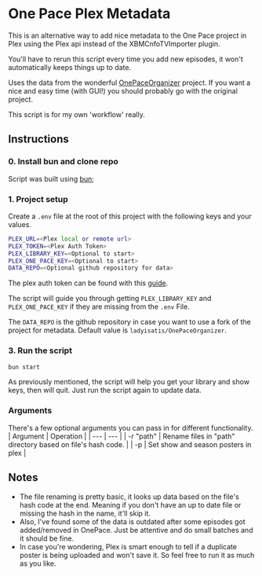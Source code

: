 # One Pace Plex Metadata

This is an alternative way to add nice metadata to the One Pace project in Plex using the Plex api instead of the XBMCnfoTVImporter plugin.

You'll have to rerun this script every time you add new episodes, it won't automatically keeps things up to date.

Uses the data from the wonderful [OnePaceOrganizer](https://github.com/ladyisatis/OnePaceOrganizer) project.
If you want a nice and easy time (with GUI!) you should probably go with the original project.

This script is for my own 'workflow' really.

## Instructions

### 0. Install bun and clone repo
Script was built using [bun](https://bun.sh);

### 1. Project setup
Create a `.env` file at the root of this project with the following keys and your values.
``` bash
PLEX_URL=<Plex local or remote url>
PLEX_TOKEN=<Plex Auth Token>
PLEX_LIBRARY_KEY=<Optional to start>
PLEX_ONE_PACE_KEY=<Optional to start>
DATA_REPO=<Optional github repository for data>
```
The plex auth token can be found with this [guide](https://support.plex.tv/articles/204059436-finding-an-authentication-token-x-plex-token/).

The script will guide you through getting `PLEX_LIBRARY_KEY` and `PLEX_ONE_PACE_KEY` if they are missing from the `.env` File.

The `DATA_REPO` is the github repository in case you want to use a fork of the project for metadata.
Default value is `ladyisatis/OnePaceOrganizer`.

### 3. Run the script
```bash
bun start
```

As previously mentioned, the script will help you get your library and show keys, then will quit.
Just run the script again to update data.

### Arguments
There's a few optional arguments you can pass in for different functionality.
| Argument | Operation |
| --- | --- |
| -r "path" | Rename files in "path" directory based on file's hash code. |
| -p | Set show and season posters in plex |

## Notes

- The file renaming is pretty basic, it looks up data based on the file's hash code at the end. Meaning if you don't have an up to date file or missing the hash in the name, it'll skip it.
- Also, I've found some of the data is outdated after some episodes got added/removed in OnePace.  Just be attentive and do small batches and it should be fine.
- In case you're wondering, Plex is smart enough to tell if a duplicate poster is being uploaded and won't save it.  So feel free to run it as much as you like.
